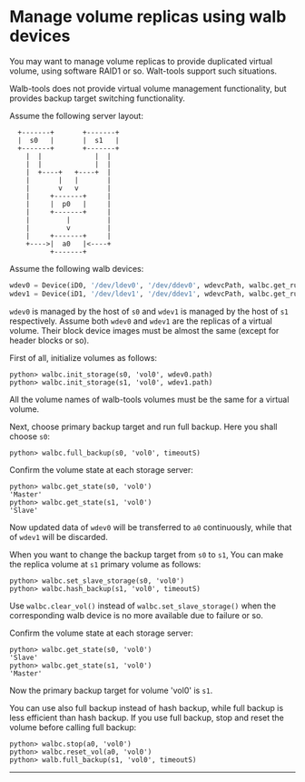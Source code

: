 # Manage volume replicas using walb devices

You may want to manage volume replicas to provide duplicated virtual volume,
using software RAID1 or so.
Walt-tools support such situations.

Walb-tools does not provide virtual volume management functionality,
but provides backup target switching functionality.


Assume the following server layout:
```
  +-------+       +-------+
  |  s0   |       |  s1   |
  +-------+       +-------+
    |  |             |  |
    |  |             |  |
    |  +----+   +----+  |
    |       |   |       |
    |       v   v       |
    |     +-------+     |
    |     |  p0   |     |
    |     +-------+     |
    |         |         |
    |         v         |
    |     +-------+     |
    +---->|  a0   |<----+
          +-------+
```

Assume the following walb devices:
```python
wdev0 = Device(iD0, '/dev/ldev0', '/dev/ddev0', wdevcPath, walbc.get_run_remote_command(s0))
wdev1 = Device(iD1, '/dev/ldev1', '/dev/ddev1', wdevcPath, walbc.get_run_remote_command(s1))
```
`wdev0` is managed by the host of `s0` and `wdev1` is managed by the host of `s1` respectively.
Assume both `wdev0` and `wdev1` are the replicas of a virtual volume.
Their block device images must be almost the same (except for header blocks or so).

First of all, initialize volumes as follows:
```
python> walbc.init_storage(s0, 'vol0', wdev0.path)
python> walbc.init_storage(s1, 'vol0', wdev1.path)
```
All the volume names of walb-tools volumes must be the same for a virtual volume.

Next, choose primary backup target and run full backup. Here you shall choose `s0`:
```
python> walbc.full_backup(s0, 'vol0', timeoutS)
```

Confirm the volume state at each storage server:
```
python> walbc.get_state(s0, 'vol0')
'Master'
python> walbc.get_state(s1, 'vol0')
'Slave'
```

Now updated data of `wdev0` will be transferred to `a0` continuously,
while that of `wdev1` will be discarded.


When you want to change the backup target from `s0` to `s1`,
You can make the replica volume at `s1` primary volume as follows:

```
python> walbc.set_slave_storage(s0, 'vol0')
python> walbc.hash_backup(s1, 'vol0', timeoutS)
```
Use `walbc.clear_vol()` instead of `walbc.set_slave_storage()`
when the corresponding walb device is no more available due to failure or so.

Confirm the volume state at each storage server:
```
python> walbc.get_state(s0, 'vol0')
'Slave'
python> walbc.get_state(s1, 'vol0')
'Master'
```
Now the primary backup target for volume 'vol0' is `s1`.

You can use also full backup instead of hash backup,
while full backup is less efficient than hash backup.
If you use full backup, stop and reset the volume before calling full backup:
```
python> walbc.stop(a0, 'vol0')
python> walbc.reset_vol(a0, 'vol0')
python> walb.full_backup(s1, 'vol0', timeoutS)
```

-----

